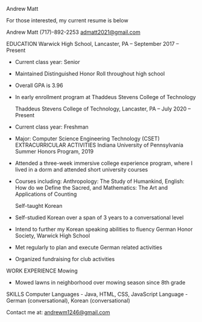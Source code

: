 <!-- Header -->
Andrew Matt

<!-- Body content -->
For those interested, my current resume is below

Andrew Matt (717)-892-2253 admatt2021@gmail.com

EDUCATION
Warwick High School, Lancaster, PA – September 2017 – Present

- Current class year: Senior
- Maintained Distinguished Honor Roll throughout high school
- Overall GPA is 3.96
- In early enrollment program at Thaddeus Stevens College of Technology

  Thaddeus Stevens College of Technology, Lancaster, PA – July 2020 – Present
- Current class year: Freshman
- Major: Computer Science Engineering Technology (CSET)
  EXTRACURRICULAR ACTIVITIES
  Indiana University of Pennsylvania Summer Honors Program, 2019
- Attended a three-week immersive college experience program, where I lived in a dorm
  and attended short university courses
- Courses including: Anthropology: The Study of Humankind, English: How do we Define
  the Sacred, and Mathematics: The Art and Applications of Counting

  Self-taught Korean
- Self-studied Korean over a span of 3 years to a conversational level
- Intend to further my Korean speaking abilities to fluency
  German Honor Society, Warwick High School
- Met regularly to plan and execute German related activities
- Organized fundraising for club activities

WORK EXPERIENCE
Mowing

- Mowed lawns in neighborhood over mowing season since 8th grade

SKILLS
Computer Languages ​- Java, HTML, CSS, JavaScript
Language ​- German (conversational), Korean (conversational)

<!-- Footer -->
Contact me at: andrewm1246@gmail.com
